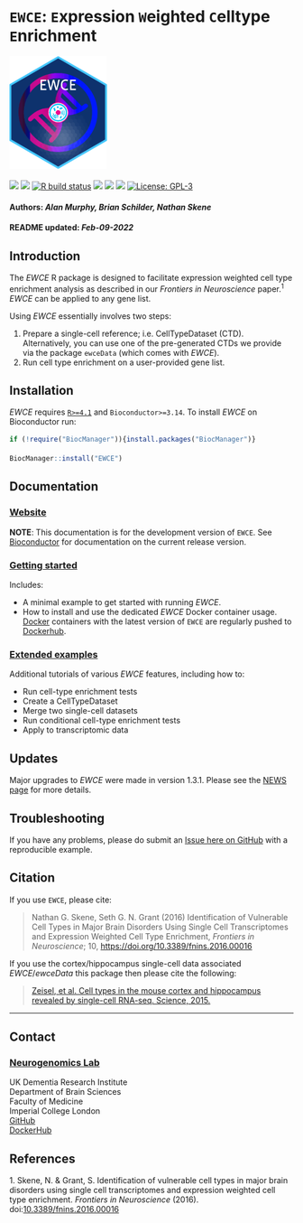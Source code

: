 `EWCE`: `E`xpression `W`eighted `C`elltype `E`nrichment
================
<img height='200' src='https://github.com/NathanSkene/EWCE/blob/bschilder_dev/inst/hex/hex.png?raw=true'><br><br>
[![](https://img.shields.io/badge/devel%20version-1.3.3-black.svg)](https://github.com/NathanSkene/EWCE)
[![](https://img.shields.io/badge/release%20version-1.2.0-green.svg)](https://www.bioconductor.org/packages/EWCE)
[![R build
status](https://github.com/NathanSkene/EWCE/workflows/R-CMD-check-bioc/badge.svg)](https://github.com/NathanSkene/EWCE/actions)
[![](https://img.shields.io/github/last-commit/NathanSkene/EWCE.svg)](https://github.com/NathanSkene/EWCE/commits/master)
[![](https://codecov.io/gh/NathanSkene/EWCE/branch/master/graph/badge.svg)](https://codecov.io/gh/NathanSkene/EWCE)
[![](https://img.shields.io/badge/download-2422/total-green.svg)](https://bioconductor.org/packages/stats/bioc/EWCE)
[![License:
GPL-3](https://img.shields.io/badge/license-GPL--3-blue.svg)](https://cran.r-project.org/web/licenses/GPL-3)
<h4>
Authors: <i>Alan Murphy, Brian Schilder, Nathan Skene</i>
</h4>
<h4>
README updated: <i>Feb-09-2022</i>
</h4>

<!-- To modify Package/Title/Description/Authors fields, edit the DESCRIPTION file -->

## Introduction

The *EWCE* R package is designed to facilitate expression weighted cell
type enrichment analysis as described in our *Frontiers in Neuroscience*
paper.<sup>1</sup> *EWCE* can be applied to any gene list.

Using *EWCE* essentially involves two steps:

1.  Prepare a single-cell reference; i.e. CellTypeDataset (CTD).
    Alternatively, you can use one of the pre-generated CTDs we provide
    via the package `ewceData` (which comes with *EWCE*).  
2.  Run cell type enrichment on a user-provided gene list.

## Installation

*EWCE* requires [`R>=4.1`](https://www.r-project.org/) and
`Bioconductor>=3.14`. To install *EWCE* on Bioconductor run:

``` r
if (!require("BiocManager")){install.packages("BiocManager")}

BiocManager::install("EWCE") 
```

## Documentation

### [Website](https://nathanskene.github.io/EWCE/)

**NOTE**: This documentation is for the development version of `EWCE`.
See
[Bioconductor](https://bioconductor.org/packages/release/bioc/html/EWCE.html)
for documentation on the current release version.

### [Getting started](https://nathanskene.github.io/EWCE/articles/EWCE)

Includes:

-   A minimal example to get started with running *EWCE*.
-   How to install and use the dedicated *EWCE* Docker container usage.
    [Docker](https://www.docker.com/) containers with the latest version
    of `EWCE` are regularly pushed to
    [Dockerhub](https://hub.docker.com/repository/docker/neurogenomicslab/ewce).

### [Extended examples](https://nathanskene.github.io/EWCE/articles/extended.html)

Additional tutorials of various *EWCE* features, including how to:

-   Run cell-type enrichment tests
-   Create a CellTypeDataset
-   Merge two single-cell datasets
-   Run conditional cell-type enrichment tests
-   Apply to transcriptomic data

## Updates

Major upgrades to *EWCE* were made in version 1.3.1. Please see the
[NEWS page](https://nathanskene.github.io/EWCE/news/index.html) for more
details.

## Troubleshooting

If you have any problems, please do submit an [Issue here on
GitHub](https://github.com/nathanskene/EWCE/issues) with a reproducible
example.

## Citation

If you use `EWCE`, please cite:

<!-- Modify this my editing the file: inst/CITATION  -->

> Nathan G. Skene, Seth G. N. Grant (2016) Identification of Vulnerable
> Cell Types in Major Brain Disorders Using Single Cell Transcriptomes
> and Expression Weighted Cell Type Enrichment, *Frontiers in
> Neuroscience*; 10, <https://doi.org/10.3389/fnins.2016.00016>

If you use the cortex/hippocampus single-cell data associated
*EWCE*/*ewceData* this package then please cite the following:

> [Zeisel, et al. Cell types in the mouse cortex and hippocampus
> revealed by single-cell RNA-seq. Science,
> 2015.](https://doi.org/10.1126/science.aaa1934)

<hr>

## Contact

### [Neurogenomics Lab](https://www.neurogenomics.co.uk/)

UK Dementia Research Institute  
Department of Brain Sciences  
Faculty of Medicine  
Imperial College London  
[GitHub](https://github.com/neurogenomics)  
[DockerHub](https://hub.docker.com/orgs/neurogenomicslab)

## References

<div id="refs" class="references csl-bib-body" line-spacing="2">

<div id="ref-skene_2016" class="csl-entry">

<span class="csl-left-margin">1. </span><span
class="csl-right-inline">Skene, N. & Grant, S. Identification of
vulnerable cell types in major brain disorders using single cell
transcriptomes and expression weighted cell type enrichment. *Frontiers
in Neuroscience* (2016).
doi:[10.3389/fnins.2016.00016](https://doi.org/10.3389/fnins.2016.00016)</span>

</div>

</div>
